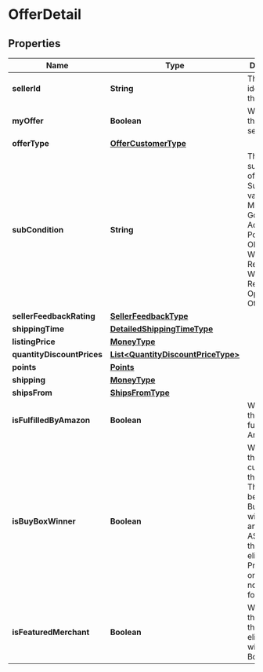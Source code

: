 # OfferDetail

## Properties
Name | Type | Description | Notes
------------ | ------------- | ------------- | -------------
**sellerId** | **String** | The seller identifier for the offer. |  [optional]
**myOffer** | **Boolean** | When true, this is the seller&#x27;s offer. |  [optional]
**offerType** | [**OfferCustomerType**](OfferCustomerType.md) |  |  [optional]
**subCondition** | **String** | The subcondition of the item. Subcondition values: New, Mint, Very Good, Good, Acceptable, Poor, Club, OEM, Warranty, Refurbished Warranty, Refurbished, Open Box, or Other. | 
**sellerFeedbackRating** | [**SellerFeedbackType**](SellerFeedbackType.md) |  |  [optional]
**shippingTime** | [**DetailedShippingTimeType**](DetailedShippingTimeType.md) |  | 
**listingPrice** | [**MoneyType**](MoneyType.md) |  | 
**quantityDiscountPrices** | [**List&lt;QuantityDiscountPriceType&gt;**](QuantityDiscountPriceType.md) |  |  [optional]
**points** | [**Points**](Points.md) |  |  [optional]
**shipping** | [**MoneyType**](MoneyType.md) |  | 
**shipsFrom** | [**ShipsFromType**](ShipsFromType.md) |  |  [optional]
**isFulfilledByAmazon** | **Boolean** | When true, the offer is fulfilled by Amazon. | 
**isBuyBoxWinner** | **Boolean** | When true, the offer is currently in the Buy Box. There can be up to two Buy Box winners at any time per ASIN, one that is eligible for Prime and one that is not eligible for Prime. |  [optional]
**isFeaturedMerchant** | **Boolean** | When true, the seller of the item is eligible to win the Buy Box. |  [optional]
